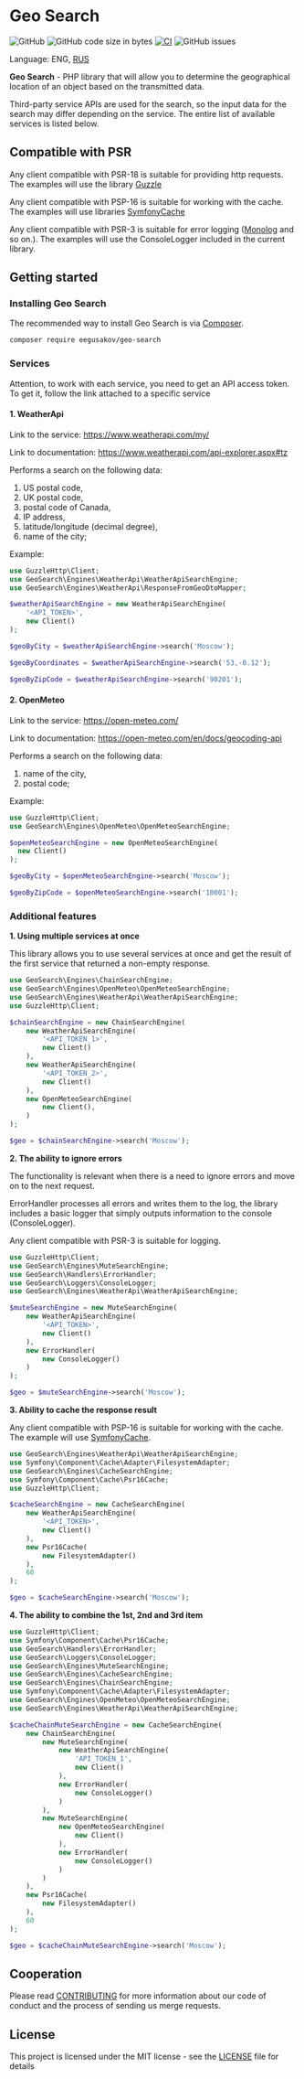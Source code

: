 # Geo Search

![GitHub](https://img.shields.io/github/license/eegusakov/geo-search)
![GitHub code size in bytes](https://img.shields.io/github/languages/code-size/eegusakov/geo-search)
[![CI](https://github.com/eegusakov/geo-search/actions/workflows/ci.yml/badge.svg)](https://github.com/eegusakov/geo-search/actions/workflows/ci.yml)
![GitHub issues](https://img.shields.io/github/issues/eegusakov/geo-search)

Language: ENG, [RUS](docs/ru/README.md)

**Geo Search** - PHP library that will allow you to determine the geographical location of an object based on the transmitted data.

Third-party service APIs are used for the search, so the input data for the search may differ depending on the service. The entire list of available services is listed below.

## Compatible with PSR
Any client compatible with PSR-18 is suitable for providing http requests. The examples will use the library [Guzzle](https://github.com/guzzle/guzzle)

Any client compatible with PSP-16 is suitable for working with the cache. The examples will use libraries [SymfonyCache](https://github.com/symfony/cache)

Any client compatible with PSR-3 is suitable for error logging ([Monolog](https://github.com/Seldaek/monolog ) and so on.). The examples will use the ConsoleLogger included in the current library.

## Getting started

### Installing Geo Search

The recommended way to install Geo Search is via
[Composer](http://getcomposer.org/).

```bash
composer require eegusakov/geo-search
```

### Services
Attention, to work with each service, you need to get an API access token. To get it, follow the link attached to a specific service

#### 1. WeatherApi
Link to the service: https://www.weatherapi.com/my/

Link to documentation: https://www.weatherapi.com/api-explorer.aspx#tz

Performs a search on the following data:
1. US postal code,
2. UK postal code,
3. postal code of Canada,
4. IP address,
5. latitude/longitude (decimal degree),
6. name of the city;

Example:

```php
use GuzzleHttp\Client;
use GeoSearch\Engines\WeatherApi\WeatherApiSearchEngine;
use GeoSearch\Engines\WeatherApi\ResponseFromGeoDtoMapper;

$weatherApiSearchEngine = new WeatherApiSearchEngine(
    '<API_TOKEN>',
    new Client()
);

$geoByCity = $weatherApiSearchEngine->search('Moscow');

$geoByCoordinates = $weatherApiSearchEngine->search('53,-0.12');

$geoByZipCode = $weatherApiSearchEngine->search('90201');
```

#### 2. OpenMeteo
Link to the service: https://open-meteo.com/

Link to documentation: https://open-meteo.com/en/docs/geocoding-api

Performs a search on the following data:
1. name of the city,
2. postal code;

Example:

```php
use GuzzleHttp\Client;
use GeoSearch\Engines\OpenMeteo\OpenMeteoSearchEngine;

$openMeteoSearchEngine = new OpenMeteoSearchEngine(
  new Client()
);

$geoByCity = $openMeteoSearchEngine->search('Moscow');

$geoByZipCode = $openMeteoSearchEngine->search('10001');
```

### Additional features

**1. Using multiple services at once**

This library allows you to use several services at once and get the result of the first service that returned a non-empty response.

```php
use GeoSearch\Engines\ChainSearchEngine;
use GeoSearch\Engines\OpenMeteo\OpenMeteoSearchEngine;
use GeoSearch\Engines\WeatherApi\WeatherApiSearchEngine;
use GuzzleHttp\Client;

$chainSearchEngine = new ChainSearchEngine(
    new WeatherApiSearchEngine(
        '<API_TOKEN_1>',
        new Client()
    ),
    new WeatherApiSearchEngine(
        '<API_TOKEN_2>',
        new Client()
    ),
    new OpenMeteoSearchEngine(
        new Client(),
    )
);

$geo = $chainSearchEngine->search('Moscow');
```

**2. The ability to ignore errors**

The functionality is relevant when there is a need to ignore errors and move on to the next request.

ErrorHandler processes all errors and writes them to the log, the library includes a basic logger that simply outputs information to the console (ConsoleLogger).

Any client compatible with PSR-3 is suitable for logging.

```php
use GuzzleHttp\Client;
use GeoSearch\Engines\MuteSearchEngine;
use GeoSearch\Handlers\ErrorHandler;
use GeoSearch\Loggers\ConsoleLogger;
use GeoSearch\Engines\WeatherApi\WeatherApiSearchEngine;

$muteSearchEngine = new MuteSearchEngine(
    new WeatherApiSearchEngine(
        '<API_TOKEN>',
        new Client()
    ),
    new ErrorHandler(
        new ConsoleLogger()
    )
);

$geo = $muteSearchEngine->search('Moscow');
```

**3. Ability to cache the response result**

Any client compatible with PSP-16 is suitable for working with the cache. The example will use [SymfonyCache](https://symfony.com/doc/current/components/cache.html).

```php
use GeoSearch\Engines\WeatherApi\WeatherApiSearchEngine;
use Symfony\Component\Cache\Adapter\FilesystemAdapter;
use GeoSearch\Engines\CacheSearchEngine;
use Symfony\Component\Cache\Psr16Cache;
use GuzzleHttp\Client;

$cacheSearchEngine = new CacheSearchEngine(
    new WeatherApiSearchEngine(
        '<API_TOKEN>',
        new Client()
    ),
    new Psr16Cache(
        new FilesystemAdapter()
    ),
    60
);

$geo = $cacheSearchEngine->search('Moscow');
```

**4. The ability to combine the 1st, 2nd and 3rd item**

```php
use GuzzleHttp\Client;
use Symfony\Component\Cache\Psr16Cache;
use GeoSearch\Handlers\ErrorHandler;
use GeoSearch\Loggers\ConsoleLogger;
use GeoSearch\Engines\MuteSearchEngine;
use GeoSearch\Engines\CacheSearchEngine;
use GeoSearch\Engines\ChainSearchEngine;
use Symfony\Component\Cache\Adapter\FilesystemAdapter;
use GeoSearch\Engines\OpenMeteo\OpenMeteoSearchEngine;
use GeoSearch\Engines\WeatherApi\WeatherApiSearchEngine;

$cacheChainMuteSearchEngine = new CacheSearchEngine(
    new ChainSearchEngine(
        new MuteSearchEngine(
            new WeatherApiSearchEngine(
                'API_TOKEN_1',
                new Client()
            ),
            new ErrorHandler(
                new ConsoleLogger()
            )
        ),
        new MuteSearchEngine(
            new OpenMeteoSearchEngine(
                new Client()
            ),
            new ErrorHandler(
                new ConsoleLogger()
            )
        )
    ),
    new Psr16Cache(
        new FilesystemAdapter()
    ),
    60
);

$geo = $cacheChainMuteSearchEngine->search('Moscow');
```

## Cooperation

Please read [CONTRIBUTING](CONTRIBUTING.md ) for more information about our code of conduct and the process of sending us merge requests.

## License

This project is licensed under the MIT license - see the [LICENSE](LICENSE.md) file for details
